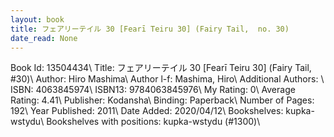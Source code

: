 ```yaml
---
layout: book
title: フェアリーテイル 30 [Fearī Teiru 30] (Fairy Tail,  no. 30)
date_read: None
---
```


Book Id: 13504434\ 
Title: フェアリーテイル 30 [Fearī Teiru 30] (Fairy Tail, #30)\ 
Author: Hiro Mashima\ 
Author l-f: Mashima, Hiro\ 
Additional Authors: \ 
ISBN: 4063845974\ 
ISBN13: 9784063845976\ 
My Rating: 0\ 
Average Rating: 4.41\ 
Publisher: Kodansha\ 
Binding: Paperback\ 
Number of Pages: 192\ 
Year Published: 2011\ 
Date Added: 2020/04/12\ 
Bookshelves: kupka-wstydu\ 
Bookshelves with positions: kupka-wstydu (#1300)\ 

